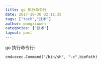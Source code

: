 ```yaml
---
title: go 执行命令行
date: 2017-10-30 02:11:35
tags: ["tech","技术"]
author: wangxiuwen
categories: ["技术"]
layout: post
---
```


go 执行命令行:

	cmd=exec.Command("/bin/sh", "-c",binPath)